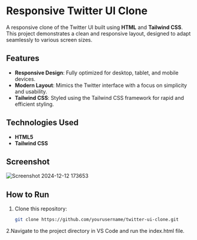 # Responsive Twitter UI Clone

A responsive clone of the Twitter UI built using **HTML** and **Tailwind CSS**. This project demonstrates a clean and responsive layout, designed to adapt seamlessly to various screen sizes.

## Features

- **Responsive Design**: Fully optimized for desktop, tablet, and mobile devices.
- **Modern Layout**: Mimics the Twitter interface with a focus on simplicity and usability.
- **Tailwind CSS**: Styled using the Tailwind CSS framework for rapid and efficient styling.

## Technologies Used

- **HTML5**
- **Tailwind CSS**



## Screenshot


![Screenshot 2024-12-12 173653](https://github.com/user-attachments/assets/ea84f5a6-f5c3-43d7-ad1c-a4a7353bde03)



## How to Run

1. Clone this repository:
   ```bash
   git clone https://github.com/yourusername/twitter-ui-clone.git
2.Navigate to the project directory in VS Code and run the index.html file.

